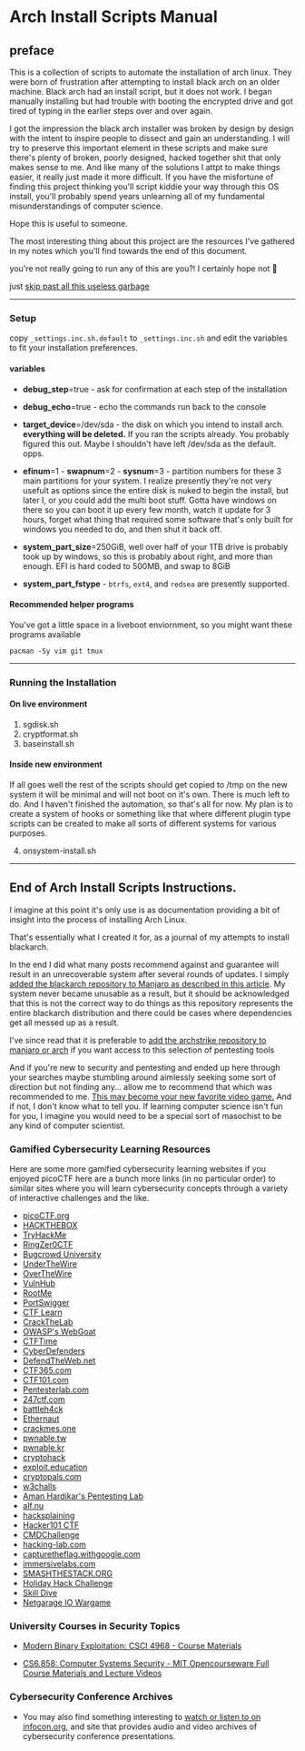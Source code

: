 # Arch Install Scripts Manual

## preface

This is a collection of scripts to automate the installation of arch linux. They were born of frustration after attempting to install black arch on an older machine. Black arch had an install script, but it does not work. I began manually installing but had trouble with booting the encrypted drive and got tired of typing in the earlier steps over and over again.

I got the impression the black arch installer was broken by design
by design with the intent to inspire people to dissect and gain an understanding. I will try to preserve this important element in these scripts and make sure there's plenty of broken, poorly designed, hacked together shit that only makes sense to me. And like many of the solutions I attpt to make things easier, it really just made it more difficult. If you have the misfortune of finding this project thinking you'll script kiddie your way through this OS install, you'll probably spend years unlearning all of my fundamental misunderstandings of computer science.

Hope this is useful to someone. 

The most interesting thing about this project are the resources I've gathered in my notes which you'll find towards the end of this document.

you're not really going to run any of this are you?! I certainly hope not 🤣

just [skip past all this useless garbage](https://github.com/pfahlr/arch-install-bash/blob/master/docs/rtfm.md#end-of-arch-install-scripts-instructions)

---

### Setup
copy `_settings.inc.sh.default` to `_settings.inc.sh` and edit the variables
to fit your installation preferences.

#### variables
* **debug_step**=true - ask for confirmation at each step of the installation
* **debug_echo**=true - echo the commands run back to the console

* **target_device**=/dev/sda - the disk on which you intend to install arch. **everything will be
 deleted.** If you ran the scripts already. You probably figured this out. Maybe I
 shouldn't have left /dev/sda as the default. opps.

* **efinum**=1 - **swapnum**=2 - **sysnum**=3 - partition numbers for these 3 main partitions for
  your system. I realize presently they're not very usefult as options since the
  entire disk is nuked to begin the install, but later I, or *you* could add the
  multi boot stuff. Gotta have windows on there so you can boot it up every few
  month, watch it update for 3 hours, forget what thing that required some software
  that's only built for windows you needed to do, and then shut it back off.

* **system_part_size**=250GiB, well over half of your 1TB drive is probably took up
 by windows, so this is probably about right, and more than enough. EFI is hard coded
 to 500MB, and swap to 8GiB

* **system_part_fstype** - `btrfs`, `ext4`, and `redsea` are presently supported.

#### Recommended helper programs
You've got a little space in a liveboot enviornment, so you might want these programs
available

`pacman -Sy vim git tmux`

---

### Running the Installation

#### On live environment

  1) sgdisk.sh
  2) cryptformat.sh
  3) baseinstall.sh

#### Inside new environment
If all goes well the rest of the scripts should get copied to /tmp on the new
system it will be minimal and will not boot on it's own. There is much left to do.
And I haven't finished the automation, so that's all for now. My plan is to create a
system of hooks or something like that where different plugin type scripts can be
created to make all sorts of different systems for various purposes.

  4) onsystem-install.sh
---

## End of Arch Install Scripts Instructions.

I imagine at this point it's only use is as documentation providing a bit of insight into the process of installing Arch Linux. 

That's essentially what I created it for, as a journal of my attempts to install blackarch. 

In the end I did what many posts recommend against and guarantee will result in an unrecoverable system after several rounds of updates. I simply [added the blackarch repository to Manjaro as described in this article](https://infosecjunky.com/installing-blackarch-tools-in-manjaro/). My system never became unusable as a result, but it should be acknowledged that this is not the correct way to do things as this repository represents the entire blackarch distribution and there could be cases where dependencies get all messed up as a result.

I've since read that it is preferable to [add the archstrike repository to manjaro or arch](https://archstrike.org/wiki/setup) if you want access to this selection of pentesting tools 

And if you're new to security and pentesting and ended up here through your searches maybe stumbling around aimlessly seeking some sort of direction but not finding any... allow me to recommend that which was recommended to me. [This may become your new favorite video game.](https://picoctf.org) And if not, I don't know what to tell you. If learning computer science isn't fun for you, I imagine you would need to be a special sort of masochist to be any kind of computer scientist. 

### Gamified Cybersecurity Learning Resources

Here are some more gamified cybersecurity learning websites if you enjoyed picoCTF here are a bunch more links (in no particular order) to similar sites where you will learn cybersecurity concepts through a variety of interactive challenges and the like. 

- [picoCTF.org](https://picoctf.org)
- [HACKTHEBOX](https://www.hackthebox.com)
- [TryHackMe](https://tryhackme.com)
- [RingZer0CTF](https://ringzer0ctf.com/)
- [Bugcrowd University](https://www.bugcrowd.com/resources/levelup/)
- [UnderTheWire](https://underthewire.tech)
- [OverTheWire](https://overthewire.org/wargames/)
- [VulnHub](https://www.vulnhub.com/)
- [RootMe](https://www.root-me.org/?lang=en)
- [PortSwigger](https://portswigger.net/web-security)
- [CTF Learn](https://ctflearn.com/)
- [CrackTheLab](https://www.crackthelab.com/)
- [OWASP's WebGoat](https://owasp.org/www-project-webgoat/)
- [CTFTime](https://ctftime.org/)
- [CyberDefenders](https://cyberdefenders.org/)
- [DefendTheWeb.net](https://defendtheweb.net/dashboard)
- [CTF365.com](https://ctf365.com)
- [CTF101.com](https://ctf101.com)
- [Pentesterlab.com](https://pentesterlab.com)
- [247ctf.com](https://247ctf.com)
- [battleh4ck](https://seela.io/battleh4ck/)
- [Ethernaut](https://ethernaut.openzeppelin.com/)
- [crackmes.one](https://crackmes.one/)
- [pwnable.tw](https://pwnable.tw/)
- [pwnable.kr](https://pwnable.kr/)
- [cryptohack](https://cryptohack.org/)
- [exploit.education](https://exploit.education/)
- [cryptopals.com](https://cryptopals.com/)
- [w3challs](https://w3challs.com/)
- [Aman Hardikar's Pentesting Lab](https://www.amanhardikar.com/mindmaps/Practice.html)
- [alf.nu](https://www.alf.nu/alert1)
- [hacksplaining](https://www.hacksplaining.com/)
- [Hacker101 CTF](https://ctf.hacker101.com/)
- [CMDChallenge](https://cmdchallenge.com/)
- [hacking-lab.com](https://hacking-lab.com/)
- [capturetheflag.withgoogle.com](https://capturetheflag.withgoogle.com/)
- [immersivelabs.com](https://www.immersivelabs.com/)
- [SMASHTHESTACK.ORG](https://www.smashthestack.org/)
- [Holiday Hack Challenge](https://www.holidayhackchallenge.com)
- [Skill Dive](https://ine.com/dive)
- [Netgarage IO Wargame](http://io.netgarage.org/)

### University Courses in Security Topics

- [Modern Binary Exploitation: CSCI 4968 - Course Materials](https://github.com/RPISEC/MBE)

- [CS6.858: Computer Systems Security - MIT Opencourseware Full Course Materials and Lecture Videos](https://css.csail.mit.edu/6.858/2020/)

### Cybersecurity Conference Archives
  
- You may also find something interesting to [watch or listen to on infocon.org](https://infocon.org), and site that provides audio and video archives of cybersecurity conference presentations.



